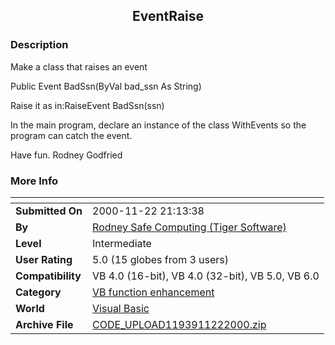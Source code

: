 ﻿<div align="center">

## EventRaise


</div>

### Description

Make a class that raises an event

Public Event BadSsn(ByVal bad_ssn As String)

Raise it as in:RaiseEvent BadSsn(ssn)

In the main program, declare an instance of the class WithEvents so the program can catch the event.

Have fun. Rodney Godfried
 
### More Info
 


<span>             |<span>
---                |---
**Submitted On**   |2000-11-22 21:13:38
**By**             |[Rodney Safe Computing \(Tiger Software\)](https://github.com/Planet-Source-Code/PSCIndex/blob/master/ByAuthor/rodney-safe-computing-tiger-software.md)
**Level**          |Intermediate
**User Rating**    |5.0 (15 globes from 3 users)
**Compatibility**  |VB 4\.0 \(16\-bit\), VB 4\.0 \(32\-bit\), VB 5\.0, VB 6\.0
**Category**       |[VB function enhancement](https://github.com/Planet-Source-Code/PSCIndex/blob/master/ByCategory/vb-function-enhancement__1-25.md)
**World**          |[Visual Basic](https://github.com/Planet-Source-Code/PSCIndex/blob/master/ByWorld/visual-basic.md)
**Archive File**   |[CODE\_UPLOAD1193911222000\.zip](https://github.com/Planet-Source-Code/rodney-safe-computing-tiger-software-eventraise__1-13022/archive/master.zip)









